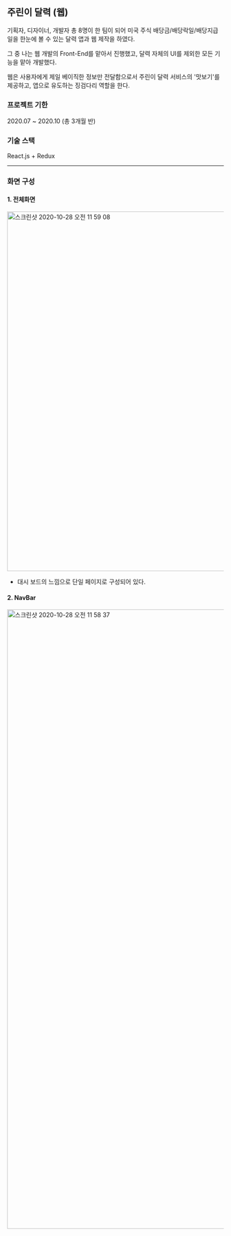 ## 주린이 달력 (웹)

기획자, 디자이너, 개발자 총 8명이 한 팀이 되어
미국 주식 배당금/배당락일/배당지급일을 한눈에 볼 수 있는 달력 앱과 웹 제작을 하였다.

그 중 나는 웹 개발의 Front-End를 맡아서 진행했고,
달력 자체의 UI를 제외한 모든 기능을 맡아 개발했다.

웹은 사용자에게 제일 베이직한 정보만 전달함으로서 주린이 달력 서비스의 '맛보기'를 제공하고,
앱으로 유도하는 징검다리 역할을 한다.

### 프로젝트 기한
2020.07 ~ 2020.10 (총 3개월 반)

### 기술 스택
React.js + Redux

-----


### 화면 구성

#### 1. 전체화면

<img width="836" alt="스크린샷 2020-10-28 오전 11 59 08" src="https://user-images.githubusercontent.com/53468065/106936373-d2bba900-675f-11eb-978a-b8e3f7bd3464.png">

- 대시 보드의 느낌으로 단일 페이지로 구성되어 있다.

#### 2. NavBar

<img width="1440" alt="스크린샷 2020-10-28 오전 11 58 37" src="https://user-images.githubusercontent.com/53468065/106936785-57a6c280-6760-11eb-8a28-3851e4aa5578.png">


